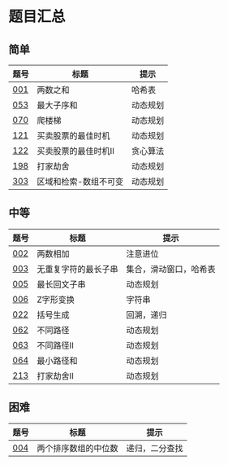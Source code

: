 # 题目汇总

## 简单

|题号|标题|提示|
|-|-|-|
|[001]|两数之和|哈希表|
|[053]|最大子序和|动态规划|
|[070]|爬楼梯|动态规划|
|[121]|买卖股票的最佳时机|动态规划|
|[122]|买卖股票的最佳时机II|贪心算法|
|[198]|打家劫舍|动态规划|
|[303]|区域和检索-数组不可变|动态规划|

## 中等

|题号|标题|提示|
|-|-|-|
|[002]|两数相加|注意进位|
|[003]|无重复字符的最长子串|集合，滑动窗口，哈希表|
|[005]|最长回文子串|动态规划|
|[006]|Z字形变换|字符串|
|[022]|括号生成|回溯，递归|
|[062]|不同路径|动态规划|
|[063]|不同路径II|动态规划|
|[064]|最小路径和|动态规划|
|[213]|打家劫舍II|动态规划|

## 困难

|题号|标题|提示|
|-|-|-|
|[004]|两个排序数组的中位数|递归，二分查找|

[001]: easy/001/README.md
[053]: easy/053/README.md
[070]: easy/070/README.md
[121]: easy/121/README.md
[122]: easy/122/README.md
[198]: easy/198/README.md
[303]: easy/303/README.md

[002]: medium/002/README.md
[003]: medium/003/README.md
[005]: medium/005/README.md
[006]: medium/006/README.md
[022]: medium/022/README.md
[062]: medium/062/README.md
[063]: medium/063/README.md
[064]: medium/064/README.md
[213]: medium/213/README.md

[004]: hard/004/README.md